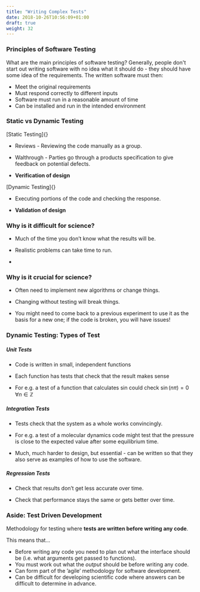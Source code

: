 ```yaml
---
title: "Writing Complex Tests"
date: 2018-10-26T10:56:09+01:00
draft: true
weight: 32
---
```


### Principles of Software Testing

What are the main principles of software testing? Generally, people don't start out writing software with no idea what it should do - they should have some idea of the requirements. The written software must then:

-   Meet the original requirements
-   Must respond correctly to different inputs
-   Software must run in a reasonable amount of time
-   Can be installed and run in the intended environment

### Static vs Dynamic Testing

[Static Testing]{}

-   Reviews - Reviewing the code manually as a group.

-   Walthrough - Parties go through a products specification to give
    feedback on potential defects.

-   **Verification of design**

[Dynamic Testing]{}

-   Executing portions of the code and checking the response.

-   **Validation of design**

### Why is it difficult for science?

-   Much of the time you don’t know what the results will be.

-   Realistic problems can take time to run.

-

### Why is it crucial for science?

-   Often need to implement new algorithms or change things.

-   Changing without testing will break things.

-   You might need to come back to a previous experiment to use it as
    the basis for a new one; if the code is broken, you will have
    issues!

### Dynamic Testing: Types of Test

##### Unit Tests

-   Code is written in small, independent functions

-   Each function has tests that check that the result makes sense

-   For e.g. a test of a function that calculates sin could check
    $\sin{\left(n\pi\right)} = 0 \,\,\,\,\, \forall n \in \mathbb{Z}$

##### Integration Tests

-   Tests check that the system as a whole works convincingly.

-   For e.g. a test of a molecular dynamics code might test that the
    pressure is close to the expected value after some equilibrium time.

-   Much, much harder to design, but essential - can be written so that
    they also serve as examples of how to use the software.

##### Regression Tests

-   Check that results don’t get less accurate over time.

-   Check that performance stays the same or gets better over time.

### Aside: Test Driven Development

Methodology for testing where **tests are written before writing any
code**.

This means that...

* Before writing any code you need to plan out what the interface should be (i.e. what arguments get passed to functions).
* You must work out what the *output* should be before writing any code.
* Can form part of the ’agile’ methodology for software development.
* Can be difficult for developing scientific code where answers can be difficult to determine in advance.
